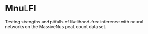 # MnuLFI

Testing strengths and pitfalls of likelihood-free inference with neural networks on the MassiveNus peak count data set.
